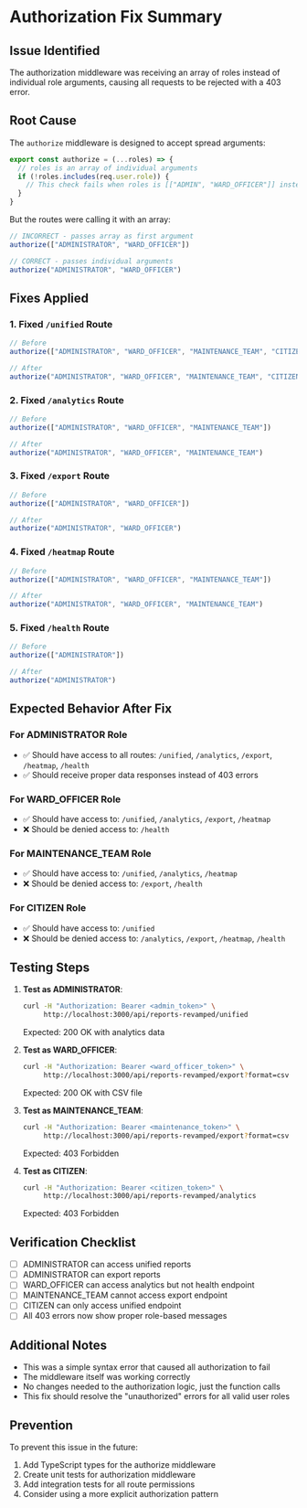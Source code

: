 # Authorization Fix Summary

## Issue Identified
The authorization middleware was receiving an array of roles instead of individual role arguments, causing all requests to be rejected with a 403 error.

## Root Cause
The `authorize` middleware is designed to accept spread arguments:
```javascript
export const authorize = (...roles) => {
  // roles is an array of individual arguments
  if (!roles.includes(req.user.role)) {
    // This check fails when roles is [["ADMIN", "WARD_OFFICER"]] instead of ["ADMIN", "WARD_OFFICER"]
  }
}
```

But the routes were calling it with an array:
```javascript
// INCORRECT - passes array as first argument
authorize(["ADMINISTRATOR", "WARD_OFFICER"])

// CORRECT - passes individual arguments
authorize("ADMINISTRATOR", "WARD_OFFICER")
```

## Fixes Applied

### 1. Fixed `/unified` Route
```javascript
// Before
authorize(["ADMINISTRATOR", "WARD_OFFICER", "MAINTENANCE_TEAM", "CITIZEN"])

// After  
authorize("ADMINISTRATOR", "WARD_OFFICER", "MAINTENANCE_TEAM", "CITIZEN")
```

### 2. Fixed `/analytics` Route
```javascript
// Before
authorize(["ADMINISTRATOR", "WARD_OFFICER", "MAINTENANCE_TEAM"])

// After
authorize("ADMINISTRATOR", "WARD_OFFICER", "MAINTENANCE_TEAM")
```

### 3. Fixed `/export` Route
```javascript
// Before
authorize(["ADMINISTRATOR", "WARD_OFFICER"])

// After
authorize("ADMINISTRATOR", "WARD_OFFICER")
```

### 4. Fixed `/heatmap` Route
```javascript
// Before
authorize(["ADMINISTRATOR", "WARD_OFFICER", "MAINTENANCE_TEAM"])

// After
authorize("ADMINISTRATOR", "WARD_OFFICER", "MAINTENANCE_TEAM")
```

### 5. Fixed `/health` Route
```javascript
// Before
authorize(["ADMINISTRATOR"])

// After
authorize("ADMINISTRATOR")
```

## Expected Behavior After Fix

### For ADMINISTRATOR Role
- ✅ Should have access to all routes: `/unified`, `/analytics`, `/export`, `/heatmap`, `/health`
- ✅ Should receive proper data responses instead of 403 errors

### For WARD_OFFICER Role  
- ✅ Should have access to: `/unified`, `/analytics`, `/export`, `/heatmap`
- ❌ Should be denied access to: `/health`

### For MAINTENANCE_TEAM Role
- ✅ Should have access to: `/unified`, `/analytics`, `/heatmap`  
- ❌ Should be denied access to: `/export`, `/health`

### For CITIZEN Role
- ✅ Should have access to: `/unified`
- ❌ Should be denied access to: `/analytics`, `/export`, `/heatmap`, `/health`

## Testing Steps

1. **Test as ADMINISTRATOR**:
   ```bash
   curl -H "Authorization: Bearer <admin_token>" \
        http://localhost:3000/api/reports-revamped/unified
   ```
   Expected: 200 OK with analytics data

2. **Test as WARD_OFFICER**:
   ```bash
   curl -H "Authorization: Bearer <ward_officer_token>" \
        http://localhost:3000/api/reports-revamped/export?format=csv
   ```
   Expected: 200 OK with CSV file

3. **Test as MAINTENANCE_TEAM**:
   ```bash
   curl -H "Authorization: Bearer <maintenance_token>" \
        http://localhost:3000/api/reports-revamped/export?format=csv
   ```
   Expected: 403 Forbidden

4. **Test as CITIZEN**:
   ```bash
   curl -H "Authorization: Bearer <citizen_token>" \
        http://localhost:3000/api/reports-revamped/analytics
   ```
   Expected: 403 Forbidden

## Verification Checklist

- [ ] ADMINISTRATOR can access unified reports
- [ ] ADMINISTRATOR can export reports  
- [ ] WARD_OFFICER can access analytics but not health endpoint
- [ ] MAINTENANCE_TEAM cannot access export endpoint
- [ ] CITIZEN can only access unified endpoint
- [ ] All 403 errors now show proper role-based messages

## Additional Notes

- This was a simple syntax error that caused all authorization to fail
- The middleware itself was working correctly
- No changes needed to the authorization logic, just the function calls
- This fix should resolve the "unauthorized" errors for all valid user roles

## Prevention

To prevent this issue in the future:
1. Add TypeScript types for the authorize middleware
2. Create unit tests for authorization middleware
3. Add integration tests for all route permissions
4. Consider using a more explicit authorization pattern